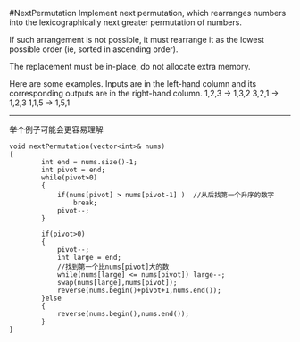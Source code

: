 #NextPermutation
Implement next permutation, which rearranges numbers into the lexicographically next greater permutation of numbers.

If such arrangement is not possible, it must rearrange it as the lowest possible order (ie, sorted in ascending order).

The replacement must be in-place, do not allocate extra memory.

Here are some examples. Inputs are in the left-hand column and its corresponding outputs are in the right-hand column.
1,2,3 → 1,3,2
3,2,1 → 1,2,3
1,1,5 → 1,5,1



---


举个例子可能会更容易理解
```
void nextPermutation(vector<int>& nums) 
{
        int end = nums.size()-1;
        int pivot = end;
        while(pivot>0)
        {
            if(nums[pivot] > nums[pivot-1] )  //从后找第一个升序的数字
                break;
            pivot--;
        }
        
        if(pivot>0)
        {
            pivot--;
            int large = end;
            //找到第一个比nums[pivot]大的数
            while(nums[large] <= nums[pivot]) large--;  
            swap(nums[large],nums[pivot]);
            reverse(nums.begin()+pivot+1,nums.end());
        }else
        {
            reverse(nums.begin(),nums.end());
        }
}
```